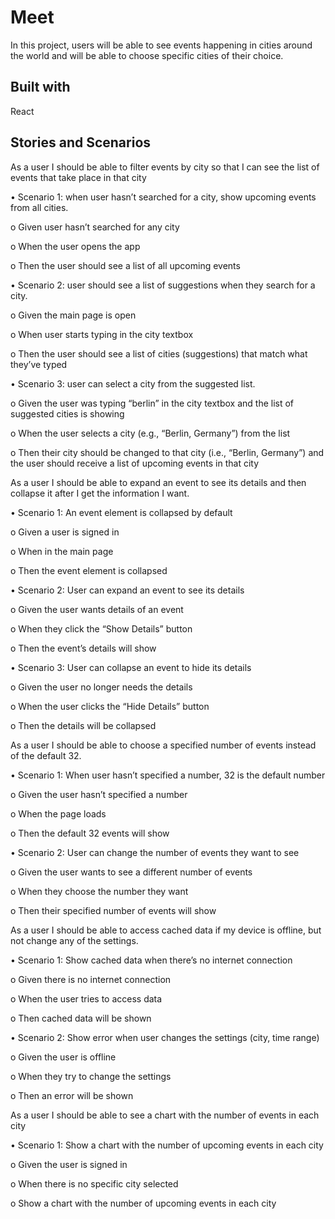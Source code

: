 
# Meet
In this project, users will be able to see events happening in cities around the world and will be able to choose specific cities of their choice.


## Built with
React
## Stories and Scenarios
As a user I should be able to filter events by city so that I can see the list of events that take place in that city

•	Scenario 1: when user hasn’t searched for a city, show upcoming events from all cities.

o	Given user hasn’t searched for any city

o	When the user opens the app

o	Then the user should see a list of all upcoming events

•	Scenario 2: user should see a list of suggestions when they search for a city.

o	Given the main page is open

o	When user starts typing in the city textbox

o	Then the user should see a list of cities (suggestions) that match what they’ve typed

•	Scenario 3: user can select a city from the suggested list.

o	Given the user was typing “berlin” in the city textbox and the list of suggested cities is showing

o	When the user selects a city (e.g., “Berlin, Germany”) from the list

o	Then their city should be changed to that city (i.e., “Berlin, Germany”) and the user should receive a list of upcoming events in that city


As a user I should be able to expand an event to see its details and then collapse it after I get the information I want.

• Scenario 1: An event element is collapsed by default

o Given a user is signed in

o When in the main page

o Then the event element is collapsed

• Scenario 2: User can expand an event to see its details

o Given the user wants details of an event

o When they click the “Show Details” button

o Then the event’s details will show

• Scenario 3: User can collapse an event to hide its details

o Given the user no longer needs the details

o When the user clicks the “Hide Details” button

o Then the details will be collapsed


As a user I should be able to choose a specified number of events instead of the default 32.

• Scenario 1: When user hasn’t specified a number, 32 is the default number

o Given the user hasn’t specified a number

o When the page loads

o Then the default 32 events will show

• Scenario 2: User can change the number of events they want to see

o Given the user wants to see a different number of events

o When they choose the number they want

o Then their specified number of events will show


As a user I should be able to access cached data if my device is offline, but not change any of the settings.

• Scenario 1: Show cached data when there’s no internet connection

o Given there is no internet connection

o When the user tries to access data

o Then cached data will be shown

• Scenario 2: Show error when user changes the settings (city, time range)

o Given the user is offline

o When they try to change the settings

o Then an error will be shown


As a user I should be able to see a chart with the number of events in each city

• Scenario 1: Show a chart with the number of upcoming events in each city

o Given the user is signed in

o When there is no specific city selected

o Show a chart with the number of upcoming events in each city


